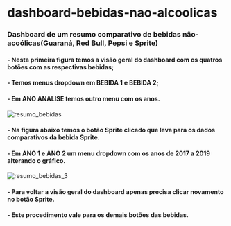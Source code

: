 # dashboard-bebidas-nao-alcoolicas
### Dashboard de um resumo comparativo de bebidas não-acoólicas(Guaraná, Red Bull, Pepsi e Sprite)
#### - Nesta primeira figura temos a visão geral do dashboard com os quatros botões com as respectivas bebidas;
#### - Temos menus dropdown em BEBIDA 1 e BEBIDA 2;
#### - Em ANO ANALISE temos outro menu com os anos.

![resumo_bebidas](https://user-images.githubusercontent.com/20029768/90298258-ea2c7000-de67-11ea-9dba-0d15d6861cff.png)
#### - Na figura abaixo temos o botão Sprite clicado que leva para os dados comparativos da bebida Sprite.
#### - Em ANO 1 e ANO 2 um menu dropdown com os anos de 2017 a 2019 alterando o gráfico.

![resumo_bebidas_3](https://user-images.githubusercontent.com/20029768/90298255-e698e900-de67-11ea-8cd2-218fbe8c8afb.png)
#### - Para voltar a visão geral do dashboard apenas precisa clicar novamento no botão Sprite. 
#### - Este procedimento vale para os demais botões das bebidas.

